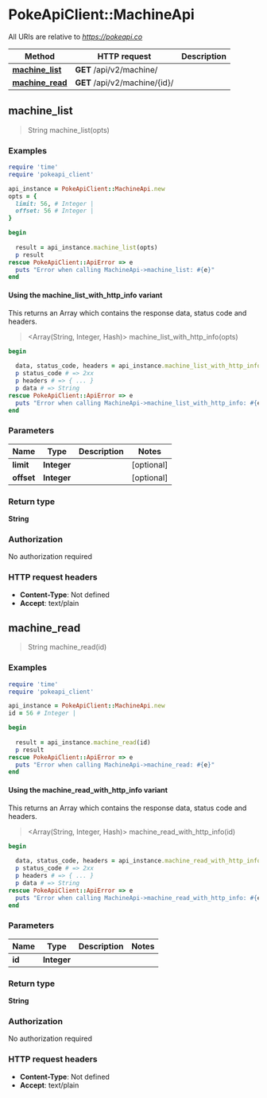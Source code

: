 # PokeApiClient::MachineApi

All URIs are relative to *https://pokeapi.co*

| Method | HTTP request | Description |
| ------ | ------------ | ----------- |
| [**machine_list**](MachineApi.md#machine_list) | **GET** /api/v2/machine/ |  |
| [**machine_read**](MachineApi.md#machine_read) | **GET** /api/v2/machine/{id}/ |  |


## machine_list

> String machine_list(opts)



### Examples

```ruby
require 'time'
require 'pokeapi_client'

api_instance = PokeApiClient::MachineApi.new
opts = {
  limit: 56, # Integer | 
  offset: 56 # Integer | 
}

begin
  
  result = api_instance.machine_list(opts)
  p result
rescue PokeApiClient::ApiError => e
  puts "Error when calling MachineApi->machine_list: #{e}"
end
```

#### Using the machine_list_with_http_info variant

This returns an Array which contains the response data, status code and headers.

> <Array(String, Integer, Hash)> machine_list_with_http_info(opts)

```ruby
begin
  
  data, status_code, headers = api_instance.machine_list_with_http_info(opts)
  p status_code # => 2xx
  p headers # => { ... }
  p data # => String
rescue PokeApiClient::ApiError => e
  puts "Error when calling MachineApi->machine_list_with_http_info: #{e}"
end
```

### Parameters

| Name | Type | Description | Notes |
| ---- | ---- | ----------- | ----- |
| **limit** | **Integer** |  | [optional] |
| **offset** | **Integer** |  | [optional] |

### Return type

**String**

### Authorization

No authorization required

### HTTP request headers

- **Content-Type**: Not defined
- **Accept**: text/plain


## machine_read

> String machine_read(id)



### Examples

```ruby
require 'time'
require 'pokeapi_client'

api_instance = PokeApiClient::MachineApi.new
id = 56 # Integer | 

begin
  
  result = api_instance.machine_read(id)
  p result
rescue PokeApiClient::ApiError => e
  puts "Error when calling MachineApi->machine_read: #{e}"
end
```

#### Using the machine_read_with_http_info variant

This returns an Array which contains the response data, status code and headers.

> <Array(String, Integer, Hash)> machine_read_with_http_info(id)

```ruby
begin
  
  data, status_code, headers = api_instance.machine_read_with_http_info(id)
  p status_code # => 2xx
  p headers # => { ... }
  p data # => String
rescue PokeApiClient::ApiError => e
  puts "Error when calling MachineApi->machine_read_with_http_info: #{e}"
end
```

### Parameters

| Name | Type | Description | Notes |
| ---- | ---- | ----------- | ----- |
| **id** | **Integer** |  |  |

### Return type

**String**

### Authorization

No authorization required

### HTTP request headers

- **Content-Type**: Not defined
- **Accept**: text/plain

